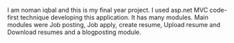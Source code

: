 I am noman iqbal and this is my final year project.
I used asp.net MVC code-first technique developing this application.
It has many modules.
Main modules were Job posting, Job apply, create resume, Upload resume and Download resumes and a blogposting module.
